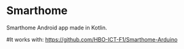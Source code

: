 # Smarthome
Smarthome Android app made in Kotlin.

#It works with:
https://github.com/HBO-ICT-F1/Smarthome-Arduino
